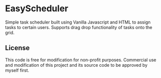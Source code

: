 # EasyScheduler
Simple task scheduler built using Vanilla Javascript and HTML to assign tasks to certain users. Supports drag drop functionality of tasks onto the grid. 
## License
This code is free for modification for non-profit purposes. Commercial use and modification of this project and its source code to be approved by myself first.
